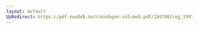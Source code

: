 ```yaml
---
layout: default
UpRedirect: https://pdf.swedeb.se/riksdagen-volumeG-pdf/199798/reg_199798/reg_199798_0115.pdf
---
```

